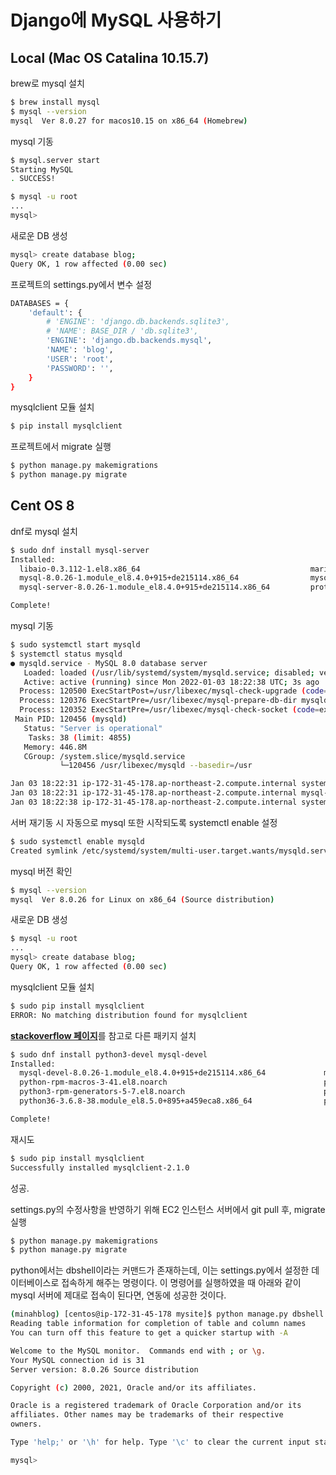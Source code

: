 # Django에 MySQL 사용하기

## Local (Mac OS Catalina 10.15.7)

brew로 mysql 설치

```bash
$ brew install mysql
$ mysql --version
mysql  Ver 8.0.27 for macos10.15 on x86_64 (Homebrew)
```

mysql 기동

```bash
$ mysql.server start
Starting MySQL
. SUCCESS!

$ mysql -u root
...
mysql>
```

새로운 DB 생성

```bash
mysql> create database blog;
Query OK, 1 row affected (0.00 sec)
```

프로젝트의 settings.py에서 변수 설정

```bash
DATABASES = {
    'default': {
        # 'ENGINE': 'django.db.backends.sqlite3',
        # 'NAME': BASE_DIR / 'db.sqlite3',
        'ENGINE': 'django.db.backends.mysql',
        'NAME': 'blog',
        'USER': 'root',
        'PASSWORD': '',
    }
}
```

mysqlclient 모듈 설치

```bash
$ pip install mysqlclient
```

프로젝트에서 migrate 실행

```bash
$ python manage.py makemigrations
$ python manage.py migrate
```

## Cent OS 8

dnf로 mysql 설치

```bash
$ sudo dnf install mysql-server
Installed:
  libaio-0.3.112-1.el8.x86_64                                      mariadb-connector-c-config-3.1.11-2.el8_3.noarch                 mecab-0.996-1.module_el8.4.0+589+11e12751.9.x86_64
  mysql-8.0.26-1.module_el8.4.0+915+de215114.x86_64                mysql-common-8.0.26-1.module_el8.4.0+915+de215114.x86_64         mysql-errmsg-8.0.26-1.module_el8.4.0+915+de215114.x86_64
  mysql-server-8.0.26-1.module_el8.4.0+915+de215114.x86_64         protobuf-lite-3.5.0-13.el8.x86_64

Complete!
```

mysql 기동

```bash
$ sudo systemctl start mysqld
$ systemctl status mysqld
● mysqld.service - MySQL 8.0 database server
   Loaded: loaded (/usr/lib/systemd/system/mysqld.service; disabled; vendor preset: disabled)
   Active: active (running) since Mon 2022-01-03 18:22:38 UTC; 3s ago
  Process: 120500 ExecStartPost=/usr/libexec/mysql-check-upgrade (code=exited, status=0/SUCCESS)
  Process: 120376 ExecStartPre=/usr/libexec/mysql-prepare-db-dir mysqld.service (code=exited, status=0/SUCCESS)
  Process: 120352 ExecStartPre=/usr/libexec/mysql-check-socket (code=exited, status=0/SUCCESS)
 Main PID: 120456 (mysqld)
   Status: "Server is operational"
    Tasks: 38 (limit: 4855)
   Memory: 446.8M
   CGroup: /system.slice/mysqld.service
           └─120456 /usr/libexec/mysqld --basedir=/usr

Jan 03 18:22:31 ip-172-31-45-178.ap-northeast-2.compute.internal systemd[1]: Starting MySQL 8.0 database server...
Jan 03 18:22:31 ip-172-31-45-178.ap-northeast-2.compute.internal mysql-prepare-db-dir[120376]: Initializing MySQL database
Jan 03 18:22:38 ip-172-31-45-178.ap-northeast-2.compute.internal systemd[1]: Started MySQL 8.0 database server.
```

서버 재기동 시 자동으로 mysql 또한 시작되도록 systemctl enable 설정

```bash
$ sudo systemctl enable mysqld
Created symlink /etc/systemd/system/multi-user.target.wants/mysqld.service → /usr/lib/systemd/system/mysqld.service.
```

mysql 버전 확인

```bash
$ mysql --version
mysql  Ver 8.0.26 for Linux on x86_64 (Source distribution)
```

새로운 DB 생성

```bash
$ mysql -u root
...
mysql> create database blog;
Query OK, 1 row affected (0.00 sec)
```

mysqlclient 모듈 설치

```bash
$ sudo pip install mysqlclient
ERROR: No matching distribution found for mysqlclient
```

[**stackoverflow 페이지**](https://stackoverflow.com/questions/51062920/pip-install-mysqlclient-error)를 참고로 다른 패키지 설치

```bash
$ sudo dnf install python3-devel mysql-devel
Installed:
  mysql-devel-8.0.26-1.module_el8.4.0+915+de215114.x86_64             mysql-libs-8.0.26-1.module_el8.4.0+915+de215114.x86_64                 platform-python-devel-3.6.8-41.el8.x86_64
  python-rpm-macros-3-41.el8.noarch                                   python-srpm-macros-3-41.el8.noarch                                     python3-pip-9.0.3-20.el8.noarch
  python3-rpm-generators-5-7.el8.noarch                               python3-rpm-macros-3-41.el8.noarch                                     python3-setuptools-39.2.0-6.el8.noarch
  python36-3.6.8-38.module_el8.5.0+895+a459eca8.x86_64                python36-devel-3.6.8-38.module_el8.5.0+895+a459eca8.x86_64

Complete!
```

재시도

```bash
$ sudo pip install mysqlclient
Successfully installed mysqlclient-2.1.0
```

성공.



settings.py의 수정사항을 반영하기 위해 EC2 인스턴스 서버에서 git pull 후, migrate 실행

```bash
$ python manage.py makemigrations
$ python manage.py migrate
```

python에서는 dbshell이라는 커맨드가 존재하는데, 이는 settings.py에서 설정한 데이터베이스로 접속하게 해주는 명령이다.
이 명령어를 실행하였을 때 아래와 같이 mysql 서버에 제대로 접속이 된다면, 연동에 성공한 것이다.

```bash
(minahblog) [centos@ip-172-31-45-178 mysite]$ python manage.py dbshell
Reading table information for completion of table and column names
You can turn off this feature to get a quicker startup with -A

Welcome to the MySQL monitor.  Commands end with ; or \g.
Your MySQL connection id is 31
Server version: 8.0.26 Source distribution

Copyright (c) 2000, 2021, Oracle and/or its affiliates.

Oracle is a registered trademark of Oracle Corporation and/or its
affiliates. Other names may be trademarks of their respective
owners.

Type 'help;' or '\h' for help. Type '\c' to clear the current input statement.

mysql>
```